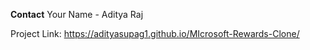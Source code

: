 **Contact**
Your Name - Aditya Raj


Project Link: https://adityasupag1.github.io/MIcrosoft-Rewards-Clone/

